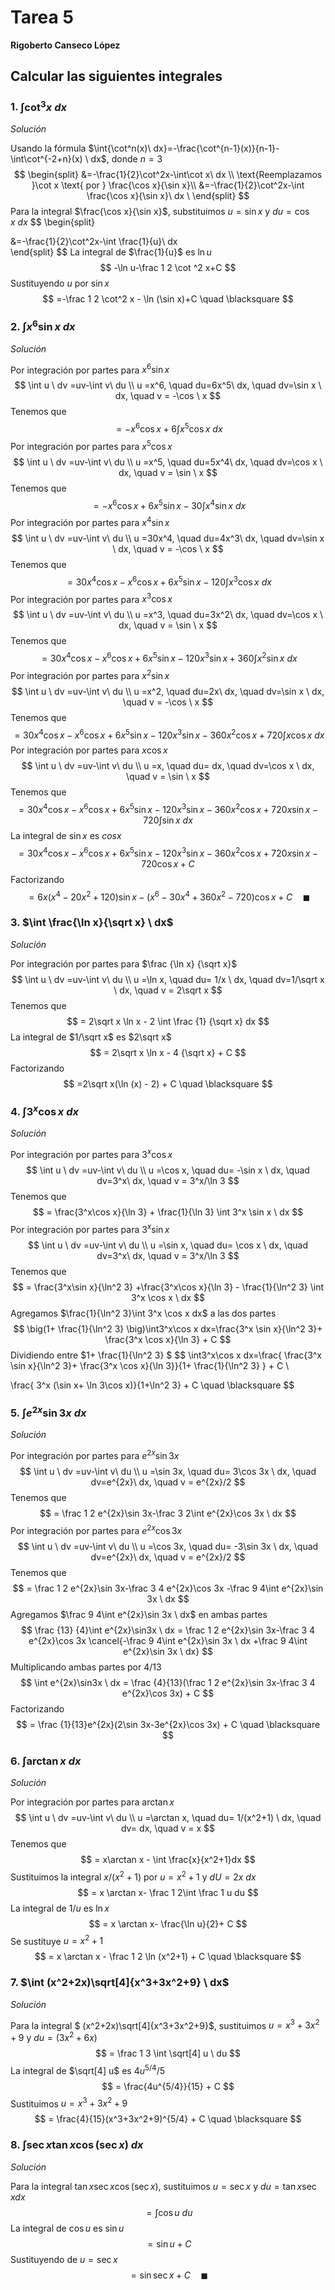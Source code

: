 # Tarea 5

**Rigoberto Canseco López**

## Calcular las siguientes integrales

### 1. $\int \cot^3x \ dx$

*Solución*

Usando la fórmula $\int{\cot^n(x)\ dx}=-\frac{\cot^{n-1}(x)}{n-1}-\int\cot^{-2+n}(x) \ dx$, donde $n=3$ 
$$
\begin{split}
&=-\frac{1}{2}\cot^2x-\int\cot x\ dx \\ 
\text{Reemplazamos }\cot x \text{ por } \frac{\cos x}{\sin x}\\ 
&=-\frac{1}{2}\cot^2x-\int \frac{\cos x}{\sin x}\ dx \
\end{split}
$$
Para la integral $\frac{\cos x}{\sin x}$, substituimos $u=\sin x$ y $du=\cos x \ dx$
$$
\begin{split}

&=-\frac{1}{2}\cot^2x-\int \frac{1}{u}\ dx \
\end{split}
$$
La integral de $\frac{1}{u}$ es $\ln u$
$$
-\ln u-\frac 1 2 \cot ^2 x+C
$$
Sustituyendo $u$ por $\sin x$
$$
=-\frac 1 2 \cot^2 x - \ln (\sin x)+C \quad \blacksquare
$$


### 2. $\int x^6 \sin x \ dx$

*Solución*

Por integración por partes para $x^6 \sin x$
$$
\int u \ dv =uv-\int v\ du \\
u =x^6, \quad du=6x^5\ dx, \quad dv=\sin x \ dx, \quad v = -\cos \ x
$$
Tenemos que
$$
=-x^6 \cos x +6 \int x^5 \cos x \ dx
$$
Por integración por partes para $x^5 \cos x$
$$
\int u \ dv =uv-\int v\ du \\
u =x^5, \quad du=5x^4\ dx, \quad dv=\cos x \ dx, \quad v = \sin \ x
$$
Tenemos que
$$
= -x^6 \cos x +6x^5 \sin x -30 \int x^4 \sin x \ dx
$$
Por integración por partes para $x^4 \sin x$
$$
\int u \ dv =uv-\int v\ du \\
u =30x^4, \quad du=4x^3\ dx, \quad dv=\sin x \ dx, \quad v = -\cos \ x
$$
Tenemos que
$$
= 30x^4\cos x-x^6 \cos x +6x^5 \sin x -120 \int x^3 \cos x \ dx
$$
Por integración por partes para $x^3 \cos x$
$$
\int u \ dv =uv-\int v\ du \\
u =x^3, \quad du=3x^2\ dx, \quad dv=\cos x \ dx, \quad v = \sin \ x
$$
Tenemos que
$$
= 30x^4\cos x-x^6 \cos x +6x^5 \sin x -120 x^3 \sin x+360 \int x^2 \sin x \ dx
$$
Por integración por partes para $x^2 \sin x$
$$
\int u \ dv =uv-\int v\ du \\
u =x^2, \quad du=2x\ dx, \quad dv=\sin x \ dx, \quad v = -\cos \ x
$$
Tenemos que
$$
= 30x^4\cos x-x^6 \cos x +6x^5 \sin x -120 x^3 \sin x-360x^2 \cos x +720 \int x \cos x \ dx
$$
Por integración por partes para $x \cos x$
$$
\int u \ dv =uv-\int v\ du \\
u =x, \quad du= dx, \quad dv=\cos x \ dx, \quad v = \sin \ x
$$
Tenemos que
$$
= 30x^4\cos x-x^6 \cos x +6x^5 \sin x -120 x^3 \sin x-360x^2 \cos x +720 x\sin x-720 \int \sin x \ dx
$$
La integral de $\sin x$ es $cos x$
$$
= 30x^4\cos x-x^6 \cos x +6x^5 \sin x -120 x^3 \sin x-360x^2 \cos x +720 x\sin x-720 \cos x + C
$$
Factorizando
$$
=6x(x^4-20x^2+120)\sin x-(x^6-30x^4+360x^2-720)\cos x + C \quad \blacksquare
$$


### 3. $\int \frac{\ln x}{\sqrt x} \ dx$

*Solución*

Por integración por partes para $\frac {\ln x} {\sqrt x}$
$$
\int u \ dv =uv-\int v\ du \\
u =\ln x, \quad du= 1/x \ dx, \quad dv=1/\sqrt x \ dx, \quad v = 2\sqrt  x
$$
Tenemos que
$$
= 2\sqrt x \ln x - 2 \int \frac {1} {\sqrt x} dx
$$
La integral de $1/\sqrt x$ es $2\sqrt x$
$$
= 2\sqrt x \ln x - 4 {\sqrt x} + C
$$
Factorizando
$$
=2\sqrt x(\ln (x) - 2) + C \quad \blacksquare
$$


### 4. $\int 3^x \cos x\ dx$

*Solución*

Por integración por partes para $3^x \cos x$
$$
\int u \ dv =uv-\int v\ du \\
u =\cos x, \quad du= -\sin x \ dx, \quad dv=3^x\ dx, \quad v = 3^x/\ln 3
$$
Tenemos que
$$
= \frac{3^x\cos x}{\ln 3} + \frac{1}{\ln 3} \int 3^x \sin x \ dx
$$
Por integración por partes para $3^x \sin x$
$$
\int u \ dv =uv-\int v\ du \\
u =\sin x, \quad du= \cos x \ dx, \quad dv=3^x\ dx, \quad v = 3^x/\ln 3
$$
Tenemos que
$$
= \frac{3^x\sin x}{\ln^2 3} +\frac{3^x\cos x}{\ln 3} - \frac{1}{\ln^2 3} \int 3^x \cos x \ dx
$$
Agregamos $\frac{1}{\ln^2 3}\int 3^x \cos x dx$ a las dos partes
$$
\big(1+ \frac{1}{\ln^2 3} \big)\int3^x\cos x dx=\frac{3^x \sin x}{\ln^2 3}+ \frac{3^x \cos x}{\ln 3} + C
$$
Dividiendo entre $1+ \frac{1}{\ln^2 3} $
$$
\int3^x\cos x dx=\frac{ \frac{3^x \sin x}{\ln^2 3}+ \frac{3^x \cos x}{\ln 3}}{1+ \frac{1}{\ln^2 3} } + C \\

\frac{ 3^x (\sin x+ \ln 3\cos x)}{1+\ln^2 3} + C \quad \blacksquare
$$




### 5. $\int e^{2x} \sin 3x \ dx$

*Solución*

Por integración por partes para $e^{2x} \sin 3x$
$$
\int u \ dv =uv-\int v\ du \\
u =\sin 3x, \quad du= 3\cos 3x \ dx, \quad dv=e^{2x}\ dx, \quad v = e^{2x}/2
$$
Tenemos que
$$
= \frac 1 2 e^{2x}\sin 3x-\frac 3 2\int e^{2x}\cos 3x \ dx
$$
Por integración por partes para $e^{2x} \cos 3x$
$$
\int u \ dv =uv-\int v\ du \\
u =\cos 3x, \quad du= -3\sin 3x \ dx, \quad dv=e^{2x}\ dx, \quad v = e^{2x}/2
$$
Tenemos que
$$
= \frac 1 2 e^{2x}\sin 3x-\frac 3 4 e^{2x}\cos 3x -\frac 9 4\int e^{2x}\sin 3x \ dx
$$
Agregamos $\frac 9 4\int e^{2x}\sin 3x \ dx$ en ambas partes
$$
\frac {13} {4}\int e^{2x}\sin3x \ dx = \frac 1 2 e^{2x}\sin 3x-\frac 3 4 e^{2x}\cos 3x \cancel{-\frac 9 4\int e^{2x}\sin 3x \ dx +\frac 9 4\int e^{2x}\sin 3x \ dx}
$$
Multiplicando ambas partes por $4/13$
$$
\int e^{2x}\sin3x \ dx = \frac {4}{13}(\frac 1 2 e^{2x}\sin 3x-\frac 3 4 e^{2x}\cos 3x) + C
$$
Factorizando
$$
= \frac {1}{13}e^{2x}(2\sin 3x-3e^{2x}\cos 3x) + C \quad \blacksquare
$$


### 6. $\int \arctan x \ dx$

*Solución*

Por integración por partes para $\arctan x$
$$
\int u \ dv =uv-\int v\ du \\
u =\arctan x, \quad du= 1/(x^2+1) \ dx, \quad dv= dx, \quad v = x
$$
Tenemos que
$$
= x\arctan x - \int \frac{x}{x^2+1}dx
$$
Sustituimos la integral $x/(x^2+1)$ por $u=x^2+1$ y $dU=2x \ dx$
$$
= x \arctan x- \frac 1 2\int \frac 1 u du
$$
La integral de $1/u$ es $\ln x$
$$
= x \arctan x- \frac{\ln u}{2}+ C
$$
Se sustituye $u=x^2+1$
$$
= x \arctan x - \frac 1 2 \ln (x^2+1) + C \quad \blacksquare
$$


### 7. $\int (x^2+2x)\sqrt[4]{x^3+3x^2+9} \ dx$

*Solución*

Para la integral $ (x^2+2x)\sqrt[4]{x^3+3x^2+9}$, sustituimos $u=x^3+3x^2+9$ y $du=(3x^2+6x)$
$$
= \frac 1 3 \int \sqrt[4] u \ du
$$
La integral de $\sqrt[4] u$ es $4 u^{5/4}/5$
$$
= \frac{4u^{5/4}}{15} + C
$$
Sustituimos $u =x^3+3x^2+9$
$$
= \frac{4}{15}(x^3+3x^2+9)^{5/4} + C \quad \blacksquare
$$


### 8. $\int \sec x \tan x \cos (\sec x) \ dx$

*Solución*

Para la integral $\tan x \sec x \cos(\sec x)$, sustituimos $u=\sec x$ y $du=\tan x \sec x dx$
$$
= \int \cos u \ du
$$
La integral de $\cos u$ es $\sin u$
$$
= \sin u + C
$$
Sustituyendo de $u=\sec x$
$$
= \sin \sec x + C \quad \blacksquare
$$

